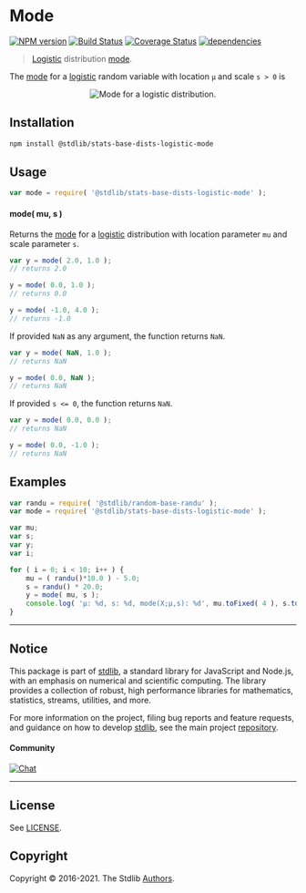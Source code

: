<!--

@license Apache-2.0

Copyright (c) 2018 The Stdlib Authors.

Licensed under the Apache License, Version 2.0 (the "License");
you may not use this file except in compliance with the License.
You may obtain a copy of the License at

   http://www.apache.org/licenses/LICENSE-2.0

Unless required by applicable law or agreed to in writing, software
distributed under the License is distributed on an "AS IS" BASIS,
WITHOUT WARRANTIES OR CONDITIONS OF ANY KIND, either express or implied.
See the License for the specific language governing permissions and
limitations under the License.

-->

# Mode

[![NPM version][npm-image]][npm-url] [![Build Status][test-image]][test-url] [![Coverage Status][coverage-image]][coverage-url] [![dependencies][dependencies-image]][dependencies-url]

> [Logistic][logistic-distribution] distribution [mode][mode].

<!-- Section to include introductory text. Make sure to keep an empty line after the intro `section` element and another before the `/section` close. -->

<section class="intro">

The [mode][mode] for a [logistic][logistic-distribution] random variable with location `μ` and scale `s > 0` is

<!-- <equation class="equation" label="eq:logistic_mode" align="center" raw="\operatorname{mode}\left( X \right) = \mu" alt="Mode for a logistic distribution."> -->

<div class="equation" align="center" data-raw-text="\operatorname{mode}\left( X \right) = \mu" data-equation="eq:logistic_mode">
    <img src="https://cdn.jsdelivr.net/gh/stdlib-js/stdlib@51534079fef45e990850102147e8945fb023d1d0/lib/node_modules/@stdlib/stats/base/dists/logistic/mode/docs/img/equation_logistic_mode.svg" alt="Mode for a logistic distribution.">
    <br>
</div>

<!-- </equation> -->

</section>

<!-- /.intro -->

<!-- Package usage documentation. -->

<section class="installation">

## Installation

```bash
npm install @stdlib/stats-base-dists-logistic-mode
```

</section>

<section class="usage">

## Usage

```javascript
var mode = require( '@stdlib/stats-base-dists-logistic-mode' );
```

#### mode( mu, s )

Returns the [mode][mode] for a [logistic][logistic-distribution] distribution with location parameter `mu` and scale parameter `s`.

```javascript
var y = mode( 2.0, 1.0 );
// returns 2.0

y = mode( 0.0, 1.0 );
// returns 0.0

y = mode( -1.0, 4.0 );
// returns -1.0
```

If provided `NaN` as any argument, the function returns `NaN`.

```javascript
var y = mode( NaN, 1.0 );
// returns NaN

y = mode( 0.0, NaN );
// returns NaN
```

If provided `s <= 0`, the function returns `NaN`.

```javascript
var y = mode( 0.0, 0.0 );
// returns NaN

y = mode( 0.0, -1.0 );
// returns NaN
```

</section>

<!-- /.usage -->

<!-- Package usage notes. Make sure to keep an empty line after the `section` element and another before the `/section` close. -->

<section class="notes">

</section>

<!-- /.notes -->

<!-- Package usage examples. -->

<section class="examples">

## Examples

<!-- eslint no-undef: "error" -->

```javascript
var randu = require( '@stdlib/random-base-randu' );
var mode = require( '@stdlib/stats-base-dists-logistic-mode' );

var mu;
var s;
var y;
var i;

for ( i = 0; i < 10; i++ ) {
    mu = ( randu()*10.0 ) - 5.0;
    s = randu() * 20.0;
    y = mode( mu, s );
    console.log( 'µ: %d, s: %d, mode(X;µ,s): %d', mu.toFixed( 4 ), s.toFixed( 4 ), y.toFixed( 4 ) );
}
```

</section>

<!-- /.examples -->

<!-- Section to include cited references. If references are included, add a horizontal rule *before* the section. Make sure to keep an empty line after the `section` element and another before the `/section` close. -->

<section class="references">

</section>

<!-- /.references -->

<!-- Section for all links. Make sure to keep an empty line after the `section` element and another before the `/section` close. -->


<section class="main-repo" >

* * *

## Notice

This package is part of [stdlib][stdlib], a standard library for JavaScript and Node.js, with an emphasis on numerical and scientific computing. The library provides a collection of robust, high performance libraries for mathematics, statistics, streams, utilities, and more.

For more information on the project, filing bug reports and feature requests, and guidance on how to develop [stdlib][stdlib], see the main project [repository][stdlib].

#### Community

[![Chat][chat-image]][chat-url]

---

## License

See [LICENSE][stdlib-license].


## Copyright

Copyright &copy; 2016-2021. The Stdlib [Authors][stdlib-authors].

</section>

<!-- /.stdlib -->

<!-- Section for all links. Make sure to keep an empty line after the `section` element and another before the `/section` close. -->

<section class="links">

[npm-image]: http://img.shields.io/npm/v/@stdlib/stats-base-dists-logistic-mode.svg
[npm-url]: https://npmjs.org/package/@stdlib/stats-base-dists-logistic-mode

[test-image]: https://github.com/stdlib-js/stats-base-dists-logistic-mode/actions/workflows/test.yml/badge.svg
[test-url]: https://github.com/stdlib-js/stats-base-dists-logistic-mode/actions/workflows/test.yml

[coverage-image]: https://img.shields.io/codecov/c/github/stdlib-js/stats-base-dists-logistic-mode/main.svg
[coverage-url]: https://codecov.io/github/stdlib-js/stats-base-dists-logistic-mode?branch=main

[dependencies-image]: https://img.shields.io/david/stdlib-js/stats-base-dists-logistic-mode.svg
[dependencies-url]: https://david-dm.org/stdlib-js/stats-base-dists-logistic-mode/main

[chat-image]: https://img.shields.io/gitter/room/stdlib-js/stdlib.svg
[chat-url]: https://gitter.im/stdlib-js/stdlib/

[stdlib]: https://github.com/stdlib-js/stdlib

[stdlib-authors]: https://github.com/stdlib-js/stdlib/graphs/contributors

[stdlib-license]: https://raw.githubusercontent.com/stdlib-js/stats-base-dists-logistic-mode/main/LICENSE

[logistic-distribution]: https://en.wikipedia.org/wiki/Logistic_distribution

[mode]: https://en.wikipedia.org/wiki/Mode_%28statistics%29

</section>

<!-- /.links -->
